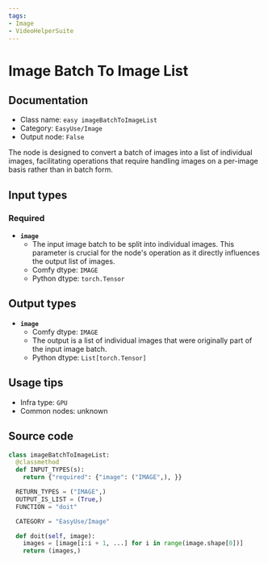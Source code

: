 ```yaml
---
tags:
- Image
- VideoHelperSuite
---
```


# Image Batch To Image List
## Documentation
- Class name: `easy imageBatchToImageList`
- Category: `EasyUse/Image`
- Output node: `False`

The node is designed to convert a batch of images into a list of individual images, facilitating operations that require handling images on a per-image basis rather than in batch form.
## Input types
### Required
- **`image`**
    - The input image batch to be split into individual images. This parameter is crucial for the node's operation as it directly influences the output list of images.
    - Comfy dtype: `IMAGE`
    - Python dtype: `torch.Tensor`
## Output types
- **`image`**
    - Comfy dtype: `IMAGE`
    - The output is a list of individual images that were originally part of the input image batch.
    - Python dtype: `List[torch.Tensor]`
## Usage tips
- Infra type: `GPU`
- Common nodes: unknown


## Source code
```python
class imageBatchToImageList:
  @classmethod
  def INPUT_TYPES(s):
    return {"required": {"image": ("IMAGE",), }}

  RETURN_TYPES = ("IMAGE",)
  OUTPUT_IS_LIST = (True,)
  FUNCTION = "doit"

  CATEGORY = "EasyUse/Image"

  def doit(self, image):
    images = [image[i:i + 1, ...] for i in range(image.shape[0])]
    return (images,)

```
